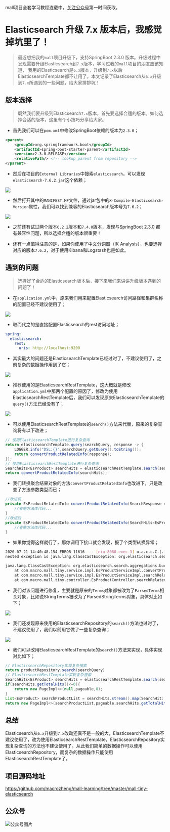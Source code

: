 
mall项目全套学习教程连载中，[关注公众号](#公众号)第一时间获取。

# Elasticsearch 升级 7.x 版本后，我感觉掉坑里了！

> 最近想把我的`mall`项目升级下，支持SpringBoot 2.3.0 版本。升级过程中发现需要升级Elasticsearch到`7.x`版本，学习过我的`mall`项目的朋友应该知道，
我用的Elasticsearch是`6.x`版本，升级到`7.x`以后ElasticsearchTemplate都不让用了。本文记录了Elasticsearch从`6.x`升级到`7.x`所遇到的一些问题，给大家排排坑！

## 版本选择

> 既然我们要升级到Elasticsearch`7.x`版本，首先要选择合适的版本。如何选择合适的版本，这里有个小技巧分享给大家。

- 首先我们可以在`pom.xml`中修改SpringBoot依赖的版本为`2.3.0`；

```xml
<parent>
    <groupId>org.springframework.boot</groupId>
    <artifactId>spring-boot-starter-parent</artifactId>
    <version>2.3.0.RELEASE</version>
    <relativePath/> <!-- lookup parent from repository -->
</parent>
```

- 然后在项目的`External Libraries`中搜索`elasticsearch`，可以发现`elasticsearch-7.6.2.jar`这个依赖；

![](../images/elasticsearch_upgrade_01.png)

- 然后打开其中的`MANIFEST.MF`文件，通过jar包中的`X-Compile-Elasticsearch-Version`属性，我们可以找到兼容的Elasticsearch版本号为`7.6.2`；

![](../images/elasticsearch_upgrade_02.png)

- 之前还有试过两个版本`6.2.2`版本和`7.4.0`版本，发现与SpringBoot 2.3.0 都有兼容性问题，所以选择合适的版本很重要！

- 还有一点值得注意的是，如果你使用了中文分词器（IK Analysis），也要选择对应的版本`7.6.2`，对于使用Kibana和Logstash也是如此。

## 遇到的问题

> 选择好了合适的Elasticsearch版本后，接下来我们来讲讲升级版本遇到的问题了！

- 在`application.yml`中，原来我们用来配置Elasticsearch访问路径和集群名称的配置已经不建议使用了；

![](../images/elasticsearch_upgrade_03.png)

- 取而代之的是直接配置Elasticsearch的rest访问地址；

```yaml
spring:
  elasticsearch:
    rest:
      uris: http://localhost:9200
```

- 其实最大的问题还是ElasticsearchTemplate已经过时了，不建议使用了，之前复杂的数据操作用到了它；

![](../images/elasticsearch_upgrade_04.png)

- 推荐使用的是ElasticsearchRestTemplate，这大概就是修改`application.yml`中那两个配置的原因了，修改为使用ElasticsearchRestTemplate后，我们可以发现原来ElasticsearchTemplate的`query()`方法已经没有了；

![](../images/elasticsearch_upgrade_05.png)

- 可以使用ElasticsearchRestTemplate的`search()`方法来代替，原来的复杂查询将有以下改进；

```java
// 使用ElasticsearchTemplate进行复杂查询
return elasticsearchTemplate.query(searchQuery, response -> {
    LOGGER.info("DSL:{}",searchQuery.getQuery().toString());
    return convertProductRelatedInfo(response);
});
// 使用ElasticsearchRestTemplate进行复杂查询
SearchHits<EsProduct> searchHits = elasticsearchRestTemplate.search(searchQuery, EsProduct.class);
return convertProductRelatedInfo(searchHits);
```

- 我们转换聚合结果对象的方法`convertProductRelatedInfo`也改进下，只是改变了方法参数类型而已；

```java
//改进前
private EsProductRelatedInfo convertProductRelatedInfo(SearchResponse response) {
    //省略方法体代码...
}
//改进后
private EsProductRelatedInfo convertProductRelatedInfo(SearchHits<EsProduct> response) {
    //省略方法体代码...
}
```

- 如果你觉得这样就行了，那你调用下接口就会发现，报了个类型转换异常；

```bash
2020-07-21 14:40:48.154 ERROR 11616 --- [nio-8080-exec-3] o.a.c.c.C.[.[.[/].[dispatcherServlet]    : Servlet.service() for servlet [dispatcherServlet] in context with path [] threw exception [Request processing failed; 
nested exception is java.lang.ClassCastException: org.elasticsearch.search.aggregations.bucket.nested.ParsedNested cannot be cast to org.elasticsearch.search.aggregations.bucket.nested.InternalNested] with root cause

java.lang.ClassCastException: org.elasticsearch.search.aggregations.bucket.nested.ParsedNested cannot be cast to org.elasticsearch.search.aggregations.bucket.nested.InternalNested
	at com.macro.mall.tiny.service.impl.EsProductServiceImpl.convertProductRelatedInfo(EsProductServiceImpl.java:254) ~[classes/:na]
	at com.macro.mall.tiny.service.impl.EsProductServiceImpl.searchRelatedInfo(EsProductServiceImpl.java:229) ~[classes/:na]
	at com.macro.mall.tiny.controller.EsProductController.searchRelatedInfo(EsProductController.java:104) ~[classes/:na]
```

- 我们对该问题进行修复，主要就是原来的`Terms`对象都被改为了`ParsedTerms`相关对象，比如说StringTerms被改为了ParsedStringTerms对象，具体对比如下；

![](../images/elasticsearch_upgrade_06.png)

- 我们还发现原来使用的ElasticsearchRepository的`search()`方法也过时了，不建议使用了，我们以前用它做了一些复杂查询；

![](../images/elasticsearch_upgrade_07.png)

- 我们可以改用ElasticsearchRestTemplate的`search()`方法来实现，具体实现对比如下；

```java
// ElasticsearchRepository实现复杂搜索
return productRepository.search(searchQuery)
// ElasticsearchRestTemplate实现复杂搜索
SearchHits<EsProduct> searchHits = elasticsearchRestTemplate.search(searchQuery, EsProduct.class);
if(searchHits.getTotalHits()<=0){
    return new PageImpl<>(null,pageable,0);
}
List<EsProduct> searchProductList = searchHits.stream().map(SearchHit::getContent).collect(Collectors.toList());
return new PageImpl<>(searchProductList,pageable,searchHits.getTotalHits());
```

## 总结

Elasticsearch从`6.x`升级到`7.x`改动还真不是一般的大，ElasticsearchTemplate不建议使用了，改为使用ElasticsearchRestTemplate，ElasticsearchRepository实现复杂查询的方法也不建议使用了。从此我们简单的数据操作可以使用ElasticsearchRepository，而复杂的数据操作只能使用ElasticsearchRestTemplate了。

## 项目源码地址

https://github.com/macrozheng/mall-learning/tree/master/mall-tiny-elasticsearch

## 公众号

![公众号图片](http://macro-oss.oss-cn-shenzhen.aliyuncs.com/mall/banner/qrcode_for_macrozheng_258.jpg)





